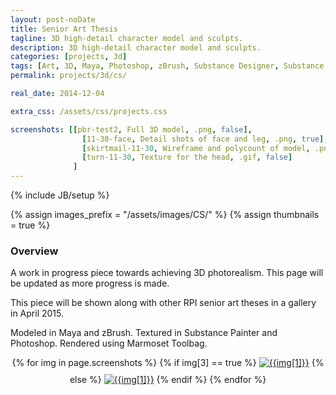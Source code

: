 ```yaml
---
layout: post-noDate
title: Senior Art Thesis
tagline: 3D high-detail character model and sculpts.
description: 3D high-detail character model and sculpts.
categories: [projects, 3d]
tags: [Art, 3D, Maya, Photoshop, zBrush, Substance Designer, Substance Painter, Marmoset Toolbag]
permalink: projects/3d/cs/

real_date: 2014-12-04

extra_css: /assets/css/projects.css

screenshots: [[pbr-test2, Full 3D model, .png, false],
                [11-30-face, Detail shots of face and leg, .png, true],
                [skirtmail-11-30, Wireframe and polycount of model, .png, true],
                [turn-11-30, Texture for the head, .gif, false]
              ]
---
```

{% include JB/setup %}

{% assign images_prefix = "/assets/images/CS/" %}
{% assign thumbnails = true %}

<h3>Overview</h3>

A work in progress piece towards achieving 3D photorealism. This page will be updated as more progress is made. 

This piece will be shown along with other RPI senior art theses in a gallery in April 2015. 

Modeled in Maya and zBrush. Textured in Substance Painter and Photoshop. Rendered using Marmoset Toolbag.

<div id="slideshow" style="text-align: center;">
{% for img in page.screenshots %}
    {% if img[3] == true %}
    <a href="{{images_prefix}}{{img[0]}}{{img[2]}}"><img src= "{{images_prefix}}{{img[0]}}-tn{{img[2]}}" alt="{{img[1]}}" class="img-responsive" style="margin-bottom: 10px"></a>
    {% else %}
    <a href="{{images_prefix}}{{img[0]}}{{img[2]}}"><img src= "{{images_prefix}}{{img[0]}}{{img[2]}}" alt="{{img[1]}}" class="img-responsive" style="margin-bottom: 10px"></a>
    {% endif %}
{% endfor %}
</div>

<script>
    $('#slideshow').photobox('a', {history:false, time:0, counter:false});
</script>


&nbsp;
